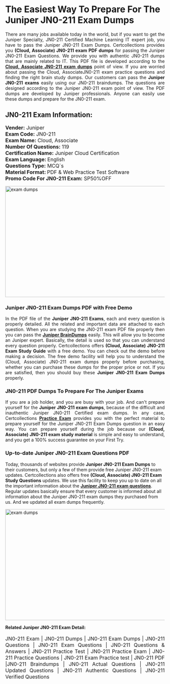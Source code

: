 <h1>The Easiest Way To Prepare For The Juniper JN0-211 Exam Dumps</h1> <p style="text-align:justify">There are many jobs available today in the world, but if you want to get the Juniper Specialty, JN0-211 Certified Machine Learning IT expert job, you have to pass the Juniper JN0-211 Exam Dumps. Certcollections provides you <strong>(Cloud, Associate) JN0-211 exam PDF dumps</strong> for passing the Juniper JN0-211 Exam Questions. We provide you with authentic JN0-211 dumps that are mainly related to IT. This PDF file is developed according to the <a href="https://www.certsofficial.com/juniper/jn0-211-questions"><strong>Cloud, Associate JN0-211 exam dumps</strong></a> point of view. If you are worried about passing the Cloud, AssociateJN0-211 exam practice questions and finding the right brain study dumps. Our customers can pass the <strong>Juniper JN0-211 exams </strong>easily using our JN0-211 braindumps. The questions are designed according to the Juniper JN0-211 exam point of view. The PDF dumps are developed by Juniper professionals. Anyone can easily use these dumps and prepare for the JN0-211 exam.</p> <h2><strong>JN0-211 Exam Information:</strong></h2> <p><span style="font-size:16px"><strong>Vender:</strong> Juniper<br /> <strong>Exam Code:</strong> JN0-211<br /> <strong>Exam Name:</strong> Cloud, Associate<br /> <strong>Number Of Questions:</strong> 119<br /> <strong>Certification Name:</strong> Juniper Cloud Certification<br /> <strong>Exam Language: </strong>English<br /> <strong>Questions Type:</strong> MCQ`s<br /> <strong>Material Format: </strong>PDF & Web Practice Test Software<br /> <strong>Promo Code For JN0-211 Exam:</strong> SP50%OFF</span></p> <p><a href="https://www.certsofficial.com/juniper/jn0-211-questions" rel="no-follow"><img alt="exam dumps" src="https://www.certcollections.com/uploads/content/certsofficial.jpg" style="height:350px; width:750px" /></a></p> <h3><strong>Juniper JN0-211 Exam Dumps PDF with Free Demo</strong></h3> <p style="text-align:justify">In the PDF file of the <strong>Juniper JN0-211 Exams</strong>, each and every question is properly detailed. All the related and important data are attached to each question. When you are studying the JN0-211 exam PDF file properly then you can pass the <a href="https://www.certsofficial.com/juniper-dumps"><strong>Juniper BrainDumps</strong></a> easily. This will allow you to become an Juniper expert. Basically, the detail is used so that you can understand every question properly. Certcollections offers <strong>(Cloud, Associate) JN0-211 Exam Study Guide</strong> with a free demo. You can check out the demo before making a decision. The free demo facility will help you to understand the (Cloud, Associate) JN0-211 exam dumps properly before purchasing, whether you can purchase these dumps for the proper price or not. If you are satisfied, then you should buy these <strong>Juniper JN0-211 Exam Dumps</strong> properly.</p> <h3><strong>JN0-211 PDF Dumps To Prepare For The Juniper Exams</strong></h3> <p style="text-align:justify">If you are a job holder, and you are busy with your job. And can't prepare yourself for the <strong>Juniper JN0-211 exam dumps</strong>, because of the difficult and inauthentic Juniper JN0-211 Certified exam dumps. In any case, Certcollections <strong><a href="https://www.certsofficial.com/">Practice Exam</a></strong> provides you with the perfect material to prepare yourself for the Juniper JN0-211 Exam Dumps question in an easy way. You can prepare yourself during the job because our <strong>(Cloud, Associate) JN0-211 exam study material</strong> is simple and easy to understand, and you get a 100% success guarantee on your First Try.</p> <h3><strong>Up-to-date Juniper JN0-211 Exam Questions PDF</strong></h3> <p>Today, thousands of websites provide <strong>Juniper JN0-211 Exam Dumps</strong> to their customers, but only a few of them provide free Juniper JN0-211 exam updates. Certcollections also offers free <strong>(Cloud, Associate) JN0-211 Exam Study Questions</strong> updates. We use this facility to keep you up to date on all the important information about the <a href="https://www.certsofficial.com/juniper/jn0-211-questions"><strong>Juniper JN0-211 exam questions</strong></a>. Regular updates basically ensure that every customer is informed about all information about the Juniper JN0-211 exam dumps they purchased from us. And we updated all exam dumps frequently.</p> <p><a href="https://www.certsofficial.com/juniper/jn0-211-questions"><img alt="exam dumps " src="https://www.certcollections.com/uploads/content/certsofficial2.jpg" style="height:350px; width:750px" /></a></p> <p style="text-align:justify"><span style="font-size:14px"><strong>Related Juniper JN0-211 Exam Detail:</strong></span><br /> <br /> <span style="font-size:16px">JN0-211 Exam | JN0-211 Dumps | JN0-211 Exam Dumps | JN0-211 Questions | JN0-211 Exam Questions | JN0-211 Questions & Answers | JN0-211 Practice Test | JN0-211 Practice Exam | JN0-211 Practice Questions | JN0-211 Exam Practice test | JN0-211 PDF |JN0-211 Braindumps | JN0-211 Actual Questions | JN0-211 Updated Questions | JN0-211 Authentic Questions | JN0-211 Verified Questions</span></p>
